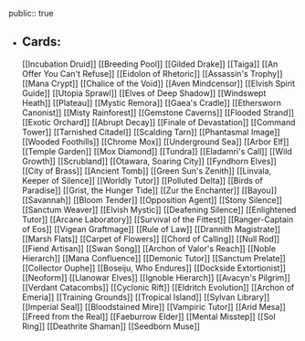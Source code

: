 public:: true
- ## Cards:
	[[Incubation Druid]]
	[[Breeding Pool]]
	[[Gilded Drake]]
	[[Taiga]]
	[[An Offer You Can't Refuse]]
	[[Eidolon of Rhetoric]]
	[[Assassin's Trophy]]
	[[Mana Crypt]]
	[[Chalice of the Void]]
	[[Aven Mindcensor]]
	[[Elvish Spirit Guide]]
	[[Utopia Sprawl]]
	[[Elves of Deep Shadow]]
	[[Windswept Heath]]
	[[Plateau]]
	[[Mystic Remora]]
	[[Gaea's Cradle]]
	[[Ethersworn Canonist]]
	[[Misty Rainforest]]
	[[Gemstone Caverns]]
	[[Flooded Strand]]
	[[Exotic Orchard]]
	[[Abrupt Decay]]
	[[Finale of Devastation]]
	[[Command Tower]]
	[[Tarnished Citadel]]
	[[Scalding Tarn]]
	[[Phantasmal Image]]
	[[Wooded Foothills]]
	[[Chrome Mox]]
	[[Underground Sea]]
	[[Arbor Elf]]
	[[Temple Garden]]
	[[Mox Diamond]]
	[[Tundra]]
	[[Eladamri's Call]]
	[[Wild Growth]]
	[[Scrubland]]
	[[Otawara, Soaring City]]
	[[Fyndhorn Elves]]
	[[City of Brass]]
	[[Ancient Tomb]]
	[[Green Sun's Zenith]]
	[[Linvala, Keeper of Silence]]
	[[Worldly Tutor]]
	[[Polluted Delta]]
	[[Birds of Paradise]]
	[[Grist, the Hunger Tide]]
	[[Zur the Enchanter]]
	[[Bayou]]
	[[Savannah]]
	[[Bloom Tender]]
	[[Opposition Agent]]
	[[Stony Silence]]
	[[Sanctum Weaver]]
	[[Elvish Mystic]]
	[[Deafening Silence]]
	[[Enlightened Tutor]]
	[[Arcane Laboratory]]
	[[Survival of the Fittest]]
	[[Ranger-Captain of Eos]]
	[[Vigean Graftmage]]
	[[Rule of Law]]
	[[Drannith Magistrate]]
	[[Marsh Flats]]
	[[Carpet of Flowers]]
	[[Chord of Calling]]
	[[Null Rod]]
	[[Fiend Artisan]]
	[[Swan Song]]
	[[Archon of Valor's Reach]]
	[[Noble Hierarch]]
	[[Mana Confluence]]
	[[Demonic Tutor]]
	[[Sanctum Prelate]]
	[[Collector Ouphe]]
	[[Boseiju, Who Endures]]
	[[Dockside Extortionist]]
	[[Neoform]]
	[[Llanowar Elves]]
	[[Ignoble Hierarch]]
	[[Avacyn's Pilgrim]]
	[[Verdant Catacombs]]
	[[Cyclonic Rift]]
	[[Eldritch Evolution]]
	[[Archon of Emeria]]
	[[Training Grounds]]
	[[Tropical Island]]
	[[Sylvan Library]]
	[[Imperial Seal]]
	[[Bloodstained Mire]]
	[[Vampiric Tutor]]
	[[Arid Mesa]]
	[[Freed from the Real]]
	[[Faeburrow Elder]]
	[[Mental Misstep]]
	[[Sol Ring]]
	[[Deathrite Shaman]]
	[[Seedborn Muse]]

